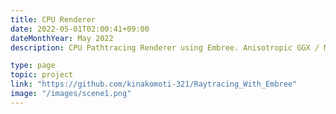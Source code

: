 ```yaml
---
title: CPU Renderer
date: 2022-05-01T02:00:41+09:00
dateMonthYear: May 2022
description: CPU Pathtracing Renderer using Embree. Anisotropic GGX / Multiple Importance Sampling / PBR Texture / Uniform Volume Rendering / IBL Importance Sampling

type: page
topic: project
link: "https://github.com/kinakomoti-321/Raytracing_With_Embree"
image: "/images/scene1.png"
---
```



